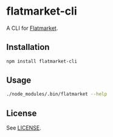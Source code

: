 # flatmarket-cli

A CLI for [Flatmarket](/christophercliff/flatmarket).

## Installation

```sh
npm install flatmarket-cli
```

## Usage

```sh
./node_modules/.bin/flatmarket --help
```

## License

See [LICENSE](https://github.com/christophercliff/flatmarket/blob/master/LICENSE.md).
